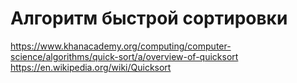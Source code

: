 # Алгоритм быстрой сортировки

https://www.khanacademy.org/computing/computer-science/algorithms/quick-sort/a/overview-of-quicksort
https://en.wikipedia.org/wiki/Quicksort
